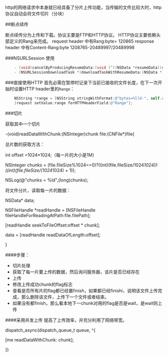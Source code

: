 
http的网络请求中本身就已经具备了分片上传功能，当传输的文件比较大时，http协议自动会将文件切片（分块）

##断点续传

断点续传分为上传和下载。协议主要是FTP和HTTP协议。
HTTP协议主要依赖头部定义的Rang来完成。
request header 中有Rang:byte= 120865
response header 中有Content-Rang:byte 1208765-20489997/20489998

###NSURLSession
使用
```objective-c
    - (void)cancelByProducingResumeData:(void (^)(NSData *resumeData))completionHandler;
    - (NSURLSessionDownloadTask *)downloadTaskWithResumeData:(NSData *)resumeData;
```

###直接使用HTTP
首先必需在暂停时记录下当前已接收的文件长度，在下一次开始时设置HTTP header里的`Range`：

```objective-c
    NSString *range = [NSString stringWithFormat:@"bytes=%lld-", self.receivedLength];
    [request setValue:range forHTTPHeaderField:@"Range"];
```

###切片

获取其中一个切片

-(void)readDataWithChunk:(NSInteger)chunk file:(CNFile*)file{

总片数的获取方法：

int offset =1024*1024;（每一片的大小是1M）

NSInteger chunks = (file.fileSize%1024==0)?((int)(file.fileSize/1024*1024)):((int)(file.fileSize/(1024*1024) + 1));

NSLog(@"chunks = %ld",(long)chunks);

将文件分片，读取每一片的数据：

NSData* data;

NSFileHandle *readHandle = [NSFileHandle fileHandleForReadingAtPath:file.filePath];

[readHandle seekToFileOffset:offset * chunk];

data = [readHandle readDataOfLength:offset];

}

####步骤：
- 切片处理
- 获取了每一片要上传的数据，然后询问服务器，该片是否已经存在
- 上传
- 修改上传成功chunk的flag标志
- 查看是否所有片的flag都已经置finish，如果都已经finishi，说明该文件上传完成，那么删除该文件，上传下一个文件或者结束。
- 如果没有都finish，那么看本地下一chunk对用的flag是否是wait，是wait则上传


####采用并发上传
提高了上传效率，并充分利用了网络带宽。

dispatch_async(dispatch_queue_t queue, ^{

[me readDataWithChunk: chunk];

})



